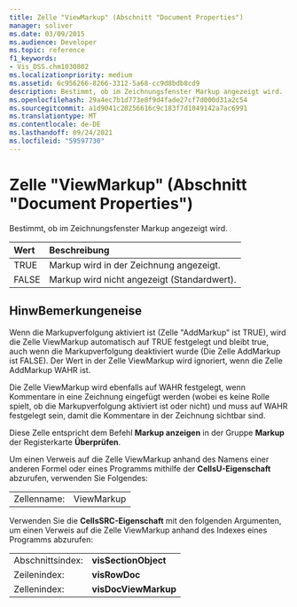 ```yaml
---
title: Zelle "ViewMarkup" (Abschnitt "Document Properties")
manager: soliver
ms.date: 03/09/2015
ms.audience: Developer
ms.topic: reference
f1_keywords:
- Vis_DSS.chm1030802
ms.localizationpriority: medium
ms.assetid: 6c956266-8266-3312-5a68-cc9d8bdb8cd9
description: Bestimmt, ob im Zeichnungsfenster Markup angezeigt wird.
ms.openlocfilehash: 29a4ec7b1d773e8f9d4fade27cf7d000d31a2c54
ms.sourcegitcommit: a1d9041c20256616c9c183f7d1049142a7ac6991
ms.translationtype: MT
ms.contentlocale: de-DE
ms.lasthandoff: 09/24/2021
ms.locfileid: "59597730"
---
```

# <a name="viewmarkup-cell-document-properties-section"></a>Zelle "ViewMarkup" (Abschnitt "Document Properties")

Bestimmt, ob im Zeichnungsfenster Markup angezeigt wird. 
  
|**Wert**|**Beschreibung**|
|:-----|:-----|
|TRUE  <br/> |Markup wird in der Zeichnung angezeigt.  <br/> |
|FALSE  <br/> |Markup wird nicht angezeigt (Standardwert).  <br/> |
   
## <a name="remarks"></a>HinwBemerkungeneise

 Wenn die Markupverfolgung aktiviert ist (Zelle "AddMarkup" ist TRUE), wird die Zelle ViewMarkup automatisch auf TRUE festgelegt und bleibt true, auch wenn die Markupverfolgung deaktiviert wurde (Die Zelle AddMarkup ist FALSE). Der Wert in der Zelle ViewMarkup wird ignoriert, wenn die Zelle AddMarkup WAHR ist. 
  
Die Zelle ViewMarkup wird ebenfalls auf WAHR festgelegt, wenn Kommentare in eine Zeichnung eingefügt werden (wobei es keine Rolle spielt, ob die Markupverfolgung aktiviert ist oder nicht) und muss auf WAHR festgelegt sein, damit die Kommentare in der Zeichnung sichtbar sind.
  
Diese Zelle entspricht dem Befehl **Markup anzeigen** in der Gruppe **Markup** der Registerkarte **Überprüfen**. 
  
Um einen Verweis auf die Zelle ViewMarkup anhand des Namens einer anderen Formel oder eines Programms mithilfe der **CellsU-Eigenschaft** abzurufen, verwenden Sie Folgendes: 
  
|||
|:-----|:-----|
|Zellenname:  <br/> |ViewMarkup  <br/> |
   
Verwenden Sie die **CellsSRC-Eigenschaft** mit den folgenden Argumenten, um einen Verweis auf die Zelle ViewMarkup anhand des Indexes eines Programms abzurufen: 
  
|||
|:-----|:-----|
|Abschnittsindex:  <br/> |**visSectionObject** <br/> |
|Zeilenindex:  <br/> |**visRowDoc** <br/> |
|Zellenindex:  <br/> |**visDocViewMarkup** <br/> |
   


